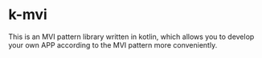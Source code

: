 # k-mvi
This is an MVI pattern library written in kotlin, which allows you to develop your own APP according to the MVI pattern more conveniently.
